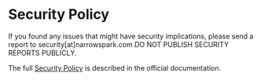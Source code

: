 Security Policy
===============

If you found any issues that might have security implications,
please send a report to security[at]narrowspark.com
DO NOT PUBLISH SECURITY REPORTS PUBLICLY.

The full [Security Policy][1] is described in the official documentation.

  [1]: https://narrowspark.com/security
